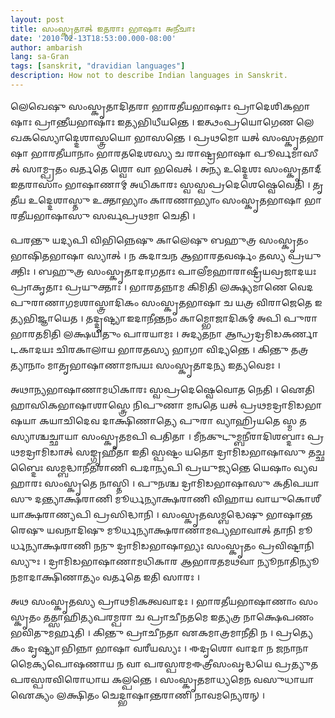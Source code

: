 ```yaml
---
layout: post
title: 𑌸𑌂𑌸𑍍𑌕𑍃𑌤𑌾𑌤𑍍 𑌇𑌤𑌰𑌾𑌃 𑌭𑌾𑌷𑌾𑌃 𑌅𑌨𑍀𑌚𑌾𑌃
date: '2010-02-13T18:53:00.000-08:00'
author: ambarish
lang: sa-Gran
tags: [sanskrit, "dravidian languages"]
description: How not to describe Indian languages in Sanskrit.
---
```


𑌲𑍇𑌖𑍇𑌷𑍁 𑌸𑌂𑌸𑍍𑌕𑍃𑌤𑌾𑌦𑌿𑌤𑌰𑌾 𑌭𑌾𑌰𑌤𑍀𑌯𑌭𑌾𑌷𑌾𑌃 𑌪𑍍𑌰𑌾𑌦𑍇𑌶𑌿𑌕𑌭𑌾𑌷𑌾𑌃 𑌪𑍍𑌰𑌾𑌨𑍍𑌤𑍀𑌯𑌭𑌾𑌷𑌾𑌃 𑌇𑌤𑍍𑌯𑌭𑌿𑌧𑍀𑌯𑌨𑍍𑌤𑍇 । 𑌇𑌤𑍍𑌥𑌂𑌪𑍍𑌰𑌯𑍋𑌗𑍇𑌣 𑌲𑍇𑌖𑌕𑌸𑍍𑌯𑍋𑌦𑍍𑌦𑍇𑌶𑌾𑌸𑍍𑌤𑍍𑌰𑌯𑍋 𑌭𑌾𑌸𑌨𑍍𑌤𑍇 । 𑌪𑍍𑌰𑌥𑌮𑍋 𑌯𑌤𑍍 𑌸𑌂𑌸𑍍𑌕𑍃𑌤𑌭𑌾𑌷𑌾 𑌭𑌾𑌰𑌤𑍀𑌯𑌾𑌨𑌾𑌂 𑌭𑌾𑌰𑌤𑌦𑍇𑌶𑌸𑍍𑌯 𑌚 𑌰𑌾𑌷𑍍𑌟𑍍𑌰𑌭𑌾𑌷𑌾 𑌪𑍂𑌰𑍍𑌵𑌮𑌾𑌸𑍀𑌤𑍍 𑌸𑌾𑌮𑍍𑌪𑍍𑌰𑌤𑌂 𑌵𑌰𑍍𑌤𑌤𑍇 𑌶𑍍𑌵𑍋 𑌵𑌾 𑌭𑌵𑍇𑌤𑍍 । 𑌅𑌨𑍍𑌯 𑌉𑌦𑍍𑌦𑍇𑌶𑌃 𑌸𑌂𑌸𑍍𑌕𑍃𑌤𑌾𑌦𑍍 𑌇𑌤𑌰𑌾𑌸𑌾𑌂 𑌭𑌾𑌷𑌾𑌣𑌾𑌮𑍍 𑌅𑌧𑌿𑌕𑌾𑌰𑌃 𑌸𑍍𑌵𑌸𑍍𑌵𑌪𑍍𑌰𑌦𑍇𑌶𑍇𑌷𑍍𑌵𑍇𑌵𑍇𑌤𑌿 । 𑌤𑍃𑌤𑍀𑌯 𑌉𑌦𑍍𑌦𑍇𑌶𑌾𑌸𑍍𑌤𑍁 𑌉𑌕𑍍𑌤𑌾𑌭𑍍𑌯𑌾𑌂 𑌕𑌾𑌰𑌣𑌾𑌭𑍍𑌯𑌾𑌂 𑌸𑌂𑌸𑍍𑌕𑍃𑌤𑌭𑌾𑌷𑌾 𑌭𑌾𑌰𑌤𑍀𑌯𑌭𑌾𑌷𑌾𑌸𑍁 𑌸𑌰𑍍𑌵𑌪𑍍𑌰𑌥𑌮𑌾 𑌚𑍇𑌤𑌿 ।

𑌪𑌰𑌨𑍍𑌤𑍁 𑌯𑌦𑍍𑌯𑌪𑌿 𑌵𑌿𑌭𑌿𑌨𑍍𑌨𑍇𑌷𑍁 𑌕𑌾𑌲𑍇𑌷𑍁 𑌬𑌹𑍁𑌤𑍍𑌰 𑌸𑌂𑌸𑍍𑌕𑍃𑌤𑌂 𑌭𑌾𑌷𑌿𑌤𑌭𑌾𑌷𑌾 𑌸𑍍𑌯𑌾𑌤𑍍 । 𑌨 𑌕𑌦𑌾𑌚𑌨 𑌆𑌭𑌾𑌰𑌤𑌵𑌰𑍍𑌷𑌂 𑌤𑌸𑍍𑌯 𑌪𑍍𑌰𑌯𑍁𑌕𑍍𑌤𑌿𑌃 । 𑌬𑌹𑍁𑌤𑍍𑌰 𑌸𑌂𑌸𑍍𑌕𑍃𑌤𑌾𑌦𑌾𑌗𑌤𑌾𑌃 𑌪𑌾𑌲𑍀𑌮𑌹𑌾𑌰𑌾𑌷𑍍𑌟𑍍𑌰𑍀𑌯𑌵𑍍𑌰𑌜𑌾𑌦𑌯𑌃 𑌪𑍍𑌰𑌾𑌕𑍃𑌤𑌾𑌃 𑌪𑍍𑌰𑌯𑍁𑌕𑍍𑌤𑌾𑌃 । 𑌭𑌾𑌰𑌤𑌨𑍍𑌨𑌾𑌮 𑌕𑌿𑌮𑌿𑌤𑌿 𑌲𑌕𑍍𑌷𑍍𑌯𑌮𑌾𑌣𑍇 𑌵𑍇𑌦𑌪𑍁𑌰𑌾𑌣𑌾𑌗𑌮𑌶𑌾𑌸𑍍𑌤𑍍𑌰𑌾𑌦𑌿𑌕𑌂 𑌸𑌂𑌸𑍍𑌕𑍃𑌤𑌭𑌾𑌷𑌾 𑌚 𑌯𑌤𑍍𑌰 𑌵𑌿𑌰𑌾𑌜𑍇𑌤𑍇 𑌇𑌤𑍍𑌯𑌭𑌿𑌜𑍍𑌞𑌾𑌯𑍇𑌤 । 𑌤𑌦𑍍𑌦𑍃𑌷𑍍𑌟𑍍𑌯𑌾 𑌇𑌦𑌾𑌨𑍀𑌨𑍍𑌤𑌨𑌂 𑌕𑌾𑌮𑍍𑌭𑍋𑌜𑌾𑌦𑌿𑌕𑌮𑍍 𑌅𑌪𑌿 𑌪𑍁𑌰𑌾 𑌭𑌾𑌰𑌤𑌮𑌿𑌤𑌿 𑌲𑌕𑍍𑌷𑌯𑌿𑌤𑍁𑌂 𑌪𑌾𑌰𑌯𑌾𑌮𑌃 । 𑌅𑌦𑍍𑌯𑌤𑌨𑌾 𑌆𑌨𑍍𑌧𑍍𑌰𑌦𑍍𑌰𑌮𑌿𑌡𑌕𑌰𑍍𑌣𑌾𑌟𑌕𑌾𑌦𑌯𑌃 𑌚𑌿𑌰𑌕𑌾𑌲𑌾𑌯 𑌭𑌾𑌰𑌤𑌸𑍍𑌯 𑌭𑌾𑌗𑌾 𑌵𑌿𑌦𑍍𑌯𑌨𑍍𑌤𑍇 । 𑌕𑌿𑌨𑍍𑌤𑍁 𑌤𑌤𑍍𑌰𑌤𑍍𑌯𑌾𑌨𑌾𑌂 𑌮𑌾𑌤𑍃𑌭𑌾𑌷𑌾𑌣𑌾𑌮𑌨𑍍𑌵𑌯𑌃 𑌸𑌂𑌸𑍍𑌕𑍃𑌤𑌾𑌦𑌨𑍍𑌯 𑌇𑌤𑍍𑌯𑌵𑍇𑌮𑌃 ।

𑌅𑌥𑌾𑌨𑍍𑌯𑌭𑌾𑌷𑌾𑌣𑌾𑌮𑌧𑌿𑌕𑌾𑌰𑌃 𑌸𑍍𑌵𑌪𑍍𑌰𑌦𑍇𑌷𑍍𑌵𑍇𑌵𑍋𑌤 𑌨𑍇𑌤𑌿 । 𑌐𑌤𑌿𑌹𑌾𑌸𑌿𑌕𑌭𑌾𑌷𑌾𑌶𑌾𑌸𑍍𑌤𑍍𑌰𑍇 𑌨𑌿𑌪𑍁𑌣𑌾 𑌮𑌨𑍍𑌵𑌤𑍇 𑌯𑌤𑍍 𑌪𑍍𑌰𑌥𑌮𑌦𑍍𑌰𑌾𑌮𑌿𑌡𑌭𑌾𑌷𑌯𑌾 𑌕𑌯𑌾𑌚𑌿𑌦𑍇𑌵 𑌦𑌾𑌕𑍍𑌷𑌿𑌣𑌾𑌤𑍍𑌯𑍇 𑌪𑍁𑌰𑌾 𑌵𑍍𑌯𑌾𑌹𑍍𑌰𑌿𑌯𑌤𑍇 𑌸𑍍𑌮 𑌤𑌸𑍍𑌯𑌾𑌶𑍍𑌚𑌚𑍍𑌛𑌾𑌯𑌾 𑌸𑌂𑌸𑍍𑌕𑍃𑌤𑌮𑌪𑌿 𑌪𑌤𑌿𑌤𑌾 । 𑌮𑍀𑌨𑌕𑍁𑌟𑍁𑌮𑍍𑌬𑌨𑍀𑌰𑌾𑌦𑌿𑌶𑌬𑍍𑌦𑌾𑌃 𑌪𑍍𑌰𑌥𑌮𑌦𑍍𑌰𑌾𑌮𑌿𑌡𑌾𑌤𑍍 𑌸𑌙𑍍𑌗𑍃𑌹𑍀𑌤𑌾 𑌇𑌤𑌿 𑌸𑍍𑌪𑌷𑍍𑌟𑌂 𑌯𑌤𑍋 𑌦𑍍𑌰𑌾𑌮𑌿𑌡𑌭𑌾𑌷𑌾𑌸𑍁 𑌤𑌚𑍍𑌛𑌬𑍍𑌦𑍈𑌃 𑌸𑌮𑍍𑌬𑌦𑍍𑌧𑌾𑌨𑍀𑌤𑌰𑌾𑌣𑌿 𑌪𑌦𑌾𑌨𑍍𑌯𑌪𑌿 𑌪𑍍𑌰𑌯𑍁𑌜𑍍𑌯𑌨𑍍𑌤𑍇 𑌯𑍇𑌷𑌾𑌂 𑌵𑍍𑌯𑌵𑌹𑌾𑌰𑌃 𑌸𑌂𑌸𑍍𑌕𑍃𑌤𑍇 𑌨𑌾𑌸𑍍𑌤𑌿 । 𑌪𑍁𑌨𑌶𑍍𑌚 𑌦𑍍𑌰𑌾𑌮𑌿𑌡𑌭𑌾𑌷𑌾𑌸𑍁 𑌕𑌤𑌿𑌪𑌯𑌾𑌸𑍁 𑌦𑌨𑍍𑌤𑍍𑌯𑌾𑌕𑍍𑌷𑌰𑌾𑌣𑌿 𑌮𑍂𑌰𑍍𑌧𑌨𑍍𑌯𑌾𑌕𑍍𑌷𑌰𑌾𑌣𑌿 𑌵𑌿𑌹𑌾𑌯 𑌵𑌾𑌯𑍁𑌕𑍋𑌶𑍀𑌯𑌾𑌕𑍍𑌷𑌰𑌾𑌣𑍍𑌯𑌪𑌿 𑌪𑍍𑌰𑌸𑌿𑌦𑍍𑌧𑌾𑌨𑌿 । 𑌸𑌂𑌸𑍍𑌕𑍃𑌤𑌸𑌮𑍍𑌬𑌦𑍍𑌧𑍇𑌷𑍁 𑌭𑌾𑌷𑌾𑌨𑍍𑌤𑌰𑍇𑌷𑍁 𑌯𑌵𑌨𑌾𑌦𑌿𑌷𑍁 𑌮𑍂𑌰𑍍𑌧𑌨𑍍𑌯𑌾𑌕𑍍𑌷𑌰𑌾𑌣𑌾𑌮𑌪𑍍𑌯𑌭𑌾𑌵𑌾𑌤𑍍 𑌤𑌾𑌨𑌿 𑌮𑍂𑌰𑍍𑌧𑌨𑍍𑌯𑌾𑌕𑍍𑌷𑌰𑌾𑌣𑌿 𑌨𑌨𑍁 𑌦𑍍𑌰𑌾𑌮𑌿𑌡𑌭𑌾𑌷𑌾𑌭𑍍𑌯𑌃 𑌸𑌂𑌸𑍍𑌕𑍃𑌤𑌂 𑌪𑍍𑌰𑌵𑌿𑌷𑍍𑌟𑌾𑌨𑌿 𑌸𑍍𑌯𑍁𑌃 । 𑌦𑍍𑌰𑌾𑌮𑌿𑌡𑌭𑌾𑌷𑌾𑌣𑌾𑌮𑌧𑌿𑌕𑌾𑌰 𑌆𑌭𑌾𑌰𑌤𑌮𑌥𑌵𑌾 𑌨𑍍𑌯𑍂𑌨𑌾𑌤𑌿𑌨𑍍𑌯𑍂𑌨𑌮𑌾𑌦𑌾𑌕𑍍𑌷𑌿𑌣𑌾𑌤𑍍𑌯𑌂 𑌵𑌰𑍍𑌤𑌤𑍇 𑌇𑌤𑌿 𑌸𑌾𑌰𑌃 ।

𑌅𑌥 𑌸𑌂𑌸𑍍𑌕𑍃𑌤𑌸𑍍𑌯 𑌪𑍍𑌰𑌾𑌥𑌮𑌿𑌕𑌤𑍍𑌵𑌵𑌾𑌦𑌃 । 𑌭𑌾𑌰𑌤𑍀𑌯𑌭𑌾𑌷𑌾𑌣𑌾𑌂 𑌸𑌂𑌸𑍍𑌕𑍃𑌤𑌂 𑌤𑌤𑍍𑌸𑌾𑌹𑌿𑌤𑍍𑌯𑌪𑌰𑌮𑍍𑌪𑌰𑌾 𑌚 𑌪𑍍𑌰𑌾𑌚𑍀𑌨𑌤𑌮𑍇 𑌇𑌤𑍍𑌯𑌤𑍍𑌰 𑌨𑌾𑌕𑍍𑌷𑍇𑌪𑌣𑌂 𑌭𑌵𑌿𑌤𑍁𑌮𑌰𑍍𑌹𑌤𑌿 । 𑌕𑌿𑌨𑍍𑌤𑍁 𑌪𑍍𑌰𑌾𑌚𑍀𑌨𑌤𑌾 𑌏𑌕𑌮𑌾𑌤𑍍𑌰𑌮𑌾𑌨𑍀𑌤𑌿 𑌨 । 𑌪𑍍𑌰𑌤𑍍𑌯𑍇𑌕𑌂 𑌦𑍃𑌷𑍍𑌟𑍍𑌯𑌾 𑌭𑌿𑌨𑍍𑌨𑌾 𑌭𑌾𑌷𑌾 𑌵𑌰𑍀𑌯𑌸𑍍𑌯𑌃 । 𑌈𑌦𑍃𑌶𑍋 𑌵𑌾𑌦𑌾 𑌨 𑌜𑌨𑌾𑌨𑌾𑌮𑍈𑌕𑍍𑌯𑌪𑍋𑌷𑌣𑌾𑌯 𑌨 𑌵𑌾 𑌪𑌰𑌸𑍍𑌪𑌰𑌮𑌈𑌤𑍍𑌰𑍀𑌸𑌂𑌵𑍃𑌦𑍍𑌧𑌯𑍇 𑌪𑍍𑌰𑌤𑍍𑌯𑍁𑌤 𑌪𑌰𑌸𑍍𑌪𑌰𑌵𑌿𑌰𑍋𑌧𑌾𑌯 𑌕𑌲𑍍𑌪𑌨𑍍𑌤𑍇 । 𑌸𑌂𑌸𑍍𑌕𑍃𑌤𑌮𑌾𑌧𑍍𑌯𑌮𑍇𑌨 𑌵𑌸𑍁𑌧𑌾𑌯𑌾 𑌐𑌕𑍍𑌯𑌂 𑌲𑌕𑍍𑌷𑌿𑌤𑌂 𑌚𑍇𑌦𑍍𑌭𑌾𑌷𑌾𑌨𑍍𑌤𑌰𑌾𑌣𑌿 𑌨𑌾𑌵𑌮𑌨𑍍𑌯𑍇𑌰𑌨𑍍 ।

